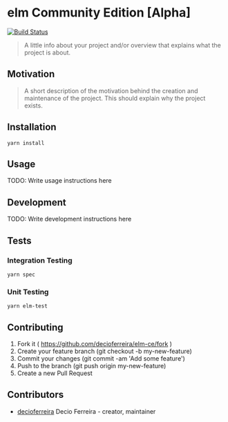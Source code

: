 # elm Community Edition [Alpha]

[![Build Status](https://travis-ci.org/decioferreira/elm-ce.svg?branch=master)](https://travis-ci.org/decioferreira/elm-ce)

> A little info about your project and/or overview that explains what the project is about.

## Motivation

> A short description of the motivation behind the creation and maintenance of the project. This should explain why the project exists.

## Installation

```
yarn install
```

## Usage

TODO: Write usage instructions here

## Development

TODO: Write development instructions here

## Tests

### Integration Testing

```
yarn spec
```

### Unit Testing

```
yarn elm-test
```

## Contributing

1. Fork it ( https://github.com/decioferreira/elm-ce/fork )
2. Create your feature branch (git checkout -b my-new-feature)
3. Commit your changes (git commit -am 'Add some feature')
4. Push to the branch (git push origin my-new-feature)
5. Create a new Pull Request

## Contributors

- [decioferreira](https://github.com/decioferreira) Decio Ferreira - creator, maintainer
